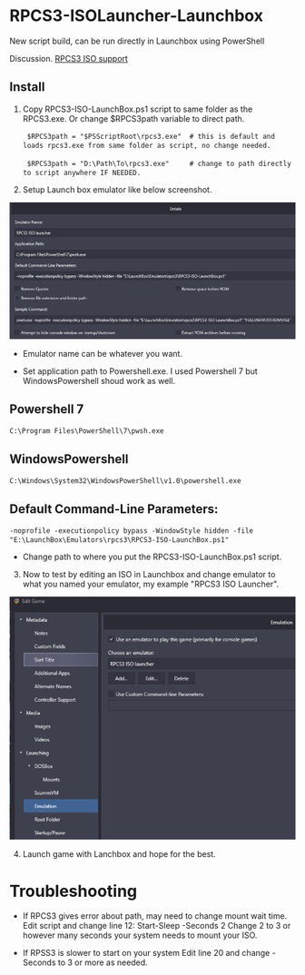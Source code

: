 # RPCS3-ISOLauncher-Launchbox

New script build, can be run directly in Launchbox using PowerShell

Discussion. [RPCS3 ISO support](https://forums.launchbox-app.com/topic/42569-rpcs3-iso-support-with-powershell/)

## Install

1. Copy RPCS3-ISO-LaunchBox.ps1 script to same folder as the RPCS3.exe.  Or change $RPCS3path variable to direct path.

        $RPCS3path = "$PSScriptRoot\rpcs3.exe"  # this is default and loads rpcs3.exe from same folder as script, no change needed.

        $RPCS3path = "D:\Path\To\rpcs3.exe"     # change to path directly to script anywhere IF NEEDED.

2. Setup Launch box emulator like below screenshot.

![EmulatorConfig](https://github.com/ptmorris1/RPCS3-ISOLauncher-Launchbox/blob/master/screenshots/LaunchboxEmulatorConfig.png?raw=true)

- Emulator name can be whatever you want.

- Set application path to Powershell.exe.  I used Powershell 7 but WindowsPowershell shoud work as well.

## Powershell 7

    C:\Program Files\PowerShell\7\pwsh.exe

## WindowsPowershell

    C:\Windows\System32\WindowsPowerShell\v1.0\powershell.exe

## Default Command-Line Parameters:

    -noprofile -executionpolicy bypass -WindowStyle hidden -file "E:\LaunchBox\Emulators\rpcs3\RPCS3-ISO-LaunchBox.ps1"

- Change path to where you put the RPCS3-ISO-LaunchBox.ps1 script.

3. Now to test by editing an ISO in Launchbox and change emulator to what you named your emulator, my example "RPCS3 ISO Launcher".

![ISO-Edit](https://github.com/ptmorris1/RPCS3-ISOLauncher-Launchbox/blob/master/screenshots/ISO-Edit.png?raw=true)

4. Launch game with Lanchbox and hope for the best.

# Troubleshooting

- If RPCS3 gives error about path, may need to change mount wait time.
Edit script and change line 12: Start-Sleep -Seconds 2
Change 2 to 3 or however many seconds your system needs to mount your ISO.

- If RPSS3 is slower to start on your system
Edit line 20 and change -Seconds to 3 or more as needed.